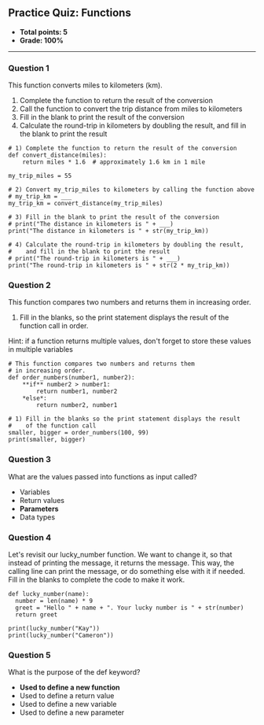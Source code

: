 ## Practice Quiz: Functions
* **Total points: 5**
* **Grade: 100%**

<hr>

### Question 1

This function converts miles to kilometers (km).

1. Complete the function to return the result of the conversion
2. Call the function to convert the trip distance from miles to kilometers
3. Fill in the blank to print the result of the conversion
4. Calculate the round-trip in kilometers by doubling the result, and fill in the blank to print the result

```
# 1) Complete the function to return the result of the conversion
def convert_distance(miles):
	return miles * 1.6  # approximately 1.6 km in 1 mile

my_trip_miles = 55

# 2) Convert my_trip_miles to kilometers by calling the function above
# my_trip_km = ___
my_trip_km = convert_distance(my_trip_miles)

# 3) Fill in the blank to print the result of the conversion
# print("The distance in kilometers is " + ___)
print("The distance in kilometers is " + str(my_trip_km))

# 4) Calculate the round-trip in kilometers by doubling the result,
#    and fill in the blank to print the result
# print("The round-trip in kilometers is " + ___)
print("The round-trip in kilometers is " + str(2 * my_trip_km))
```

### Question 2

This function compares two numbers and returns them in increasing order.

1. Fill in the blanks, so the print statement displays the result of the function call in order.

Hint: if a function returns multiple values, don't forget to store these values in multiple variables

```
# This function compares two numbers and returns them
# in increasing order.
def order_numbers(number1, number2):
	**if** number2 > number1:
		return number1, number2
	*else*:
		return number2, number1

# 1) Fill in the blanks so the print statement displays the result
#    of the function call
smaller, bigger = order_numbers(100, 99)
print(smaller, bigger)
```

### Question 3

What are the values passed into functions as input called?

* Variables
* Return values
* **Parameters**
* Data types

### Question 4

Let's revisit our lucky_number function. We want to change it, so that instead of printing the message, it returns the message. This way, the calling line can print the message, or do something else with it if needed. Fill in the blanks to complete the code to make it work.

```
def lucky_number(name):
  number = len(name) * 9
  greet = "Hello " + name + ". Your lucky number is " + str(number)
  return greet
	    
print(lucky_number("Kay"))
print(lucky_number("Cameron"))
```

### Question 5

What is the purpose of the def keyword?

* **Used to define a new function**
* Used to define a return value
* Used to define a new variable
* Used to define a new parameter